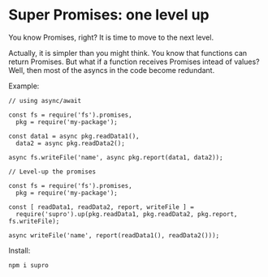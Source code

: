 # Super Promises: one level up

You know Promises, right? It is time to move to the next level.

Actually, it is simpler than you might think. You know that functions can return Promises. But what if a function
receives Promises intead of values? Well, then most of the asyncs in the code become redundant.

Example:

    // using async/await

    const fs = require('fs').promises,
      pkg = require('my-package');

    const data1 = async pkg.readData1(),
      data2 = async pkg.readData2();

    async fs.writeFile('name', async pkg.report(data1, data2));

    // Level-up the promises

    const fs = require('fs').promises,
      pkg = require('my-package');

    const [ readData1, readData2, report, writeFile ] =
      require('supro').up(pkg.readData1, pkg.readData2, pkg.report, fs.writeFile);

    async writeFile('name', report(readData1(), readData2()));

Install:

    npm i supro

